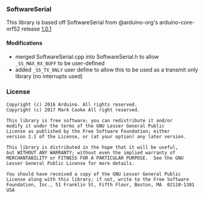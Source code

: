 ### SoftwareSerial

This library is based off SoftwareSerial from @arduino-org's arduino-core-nrf52 release [1.0.1](https://github.com/arduino-org/arduino-core-nrf52/releases/tag/1.0.1)

#### Modifications
* merged SoftwareSerial.cpp into SoftwareSerial.h to allow ```_SS_MAX_RX_BUFF``` to be user-defined
* added ```_SS_TX_ONLY``` user define to allow this to be used as a transmit only library (no interrupts used)

### License

```
Copyright (c) 2016 Arduino. All rights reserved.
Copyright (c) 2017 Mark Cooke All right reserved.

This library is free software; you can redistribute it and/or
modify it under the terms of the GNU Lesser General Public
License as published by the Free Software Foundation; either
version 2.1 of the License, or (at your option) any later version.

This library is distributed in the hope that it will be useful,
but WITHOUT ANY WARRANTY; without even the implied warranty of
MERCHANTABILITY or FITNESS FOR A PARTICULAR PURPOSE.  See the GNU
Lesser General Public License for more details.

You should have received a copy of the GNU Lesser General Public
License along with this library; if not, write to the Free Software
Foundation, Inc., 51 Franklin St, Fifth Floor, Boston, MA  02110-1301  USA
```